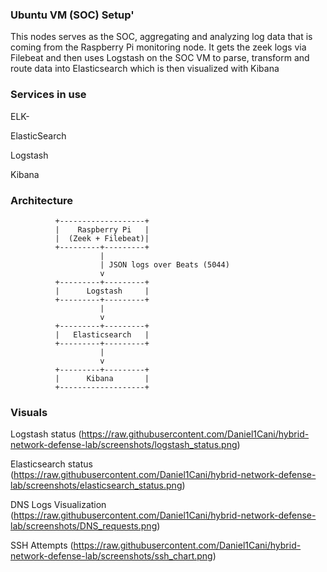 ### Ubuntu VM (SOC) Setup'

This nodes serves as the SOC, aggregating and analyzing log data that is coming from the Raspberry Pi monitoring node. It gets the zeek logs via Filebeat and then uses Logstash on the SOC VM to parse, transform and route data into Elasticsearch which is then visualized with Kibana

### Services in use
ELK-

ElasticSearch

Logstash 

Kibana

### Architecture 
              +-------------------+
              |    Raspberry Pi   |
              |  (Zeek + Filebeat)|
              +---------+---------+
                        |
                        | JSON logs over Beats (5044)
                        v
              +---------+---------+
              |      Logstash     |
              +---------+---------+
                        |
                        v
              +---------+---------+
              |   Elasticsearch   |
              +---------+---------+
                        |
                        v
              +---------+---------+
              |      Kibana       |
              +-------------------+

### Visuals 
Logstash status
(https://raw.githubusercontent.com/Daniel1Cani/hybrid-network-defense-lab/screenshots/logstash_status.png)

Elasticsearch status
(https://raw.githubusercontent.com/Daniel1Cani/hybrid-network-defense-lab/screenshots/elasticsearch_status.png)

DNS Logs Visualization
(https://raw.githubusercontent.com/Daniel1Cani/hybrid-network-defense-lab/screenshots/DNS_requests.png)

SSH Attempts
(https://raw.githubusercontent.com/Daniel1Cani/hybrid-network-defense-lab/screenshots/ssh_chart.png)


